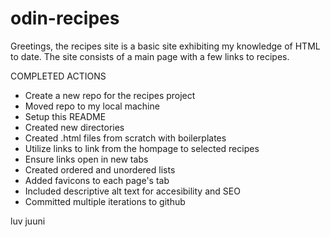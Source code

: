 # odin-recipes

Greetings, the recipes site is a basic site exhibiting my knowledge of HTML to date. The site consists of a main page with a few links to recipes. 

COMPLETED ACTIONS
- Create a new repo for the recipes project 
- Moved repo to my local machine
- Setup this README
- Created new directories
- Created .html files from scratch with boilerplates
- Utilize links to link from the hompage to selected recipes
- Ensure links open in new tabs 
- Created ordered and unordered lists
- Added favicons to each page's tab
- Included descriptive alt text for accesibility and SEO  
- Committed multiple iterations to github


luv juuni